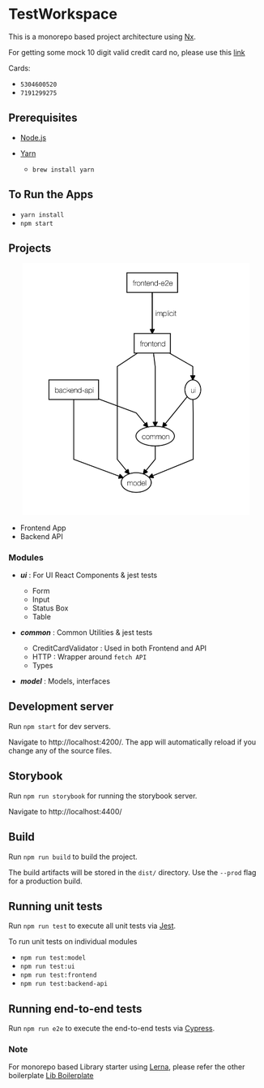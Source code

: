 # TestWorkspace

This is a monorepo based project architecture using [Nx](https://nx.dev).

For getting some mock 10 digit valid credit card no, please use this [link](https://www.dcode.fr/luhn-algorithm)

Cards:

- `5304600520`
- `7191299275`

## Prerequisites

- [Node.js](https://nodejs.org/en/)
- [Yarn](https://yarnpkg.com/en/docs/install#mac-stable)

  - `brew install yarn`

## To Run the Apps

- `yarn install`
- `npm start`

## Projects

<p align="center"><img src="https://github.com/SatadruBhattacharjee/monorepo-fullstack-typescript-react-express-jest-cypress/blob/master/.github/dependency-graph.png" width="450"></p>

- Frontend App
- Backend API

### Modules

- ***ui*** : For UI React Components & jest tests

  - Form
  - Input
  - Status Box
  - Table

- ***common*** : Common Utilities & jest tests

  - CreditCardValidator : Used in both Frontend and API
  - HTTP : Wrapper around `fetch API`
  - Types

- ***model*** : Models, interfaces

## Development server

Run `npm start` for dev servers.

Navigate to http://localhost:4200/. The app will automatically reload if you change any of the source files.

## Storybook

Run `npm run storybook` for running the storybook server.

Navigate to http://localhost:4400/

## Build

Run `npm run build` to build the project.

The build artifacts will be stored in the `dist/` directory. Use the `--prod` flag for a production build.

## Running unit tests

Run `npm run test` to execute all unit tests via [Jest](https://jestjs.io).

To run unit tests on individual modules

- `npm run test:model`
- `npm run test:ui`
- `npm run test:frontend`
- `npm run test:backend-api`

## Running end-to-end tests

Run `npm run e2e` to execute the end-to-end tests via [Cypress](https://www.cypress.io).

### Note

For monorepo based Library starter using [Lerna](https://github.com/lerna/lerna), please refer the other boilerplate [Lib Boilerplate](https://github.com/SatadruBhattacharjee/monorepo-typescript-library-starter)
